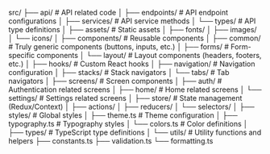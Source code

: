 src/
├── api/                  # API related code
│   ├── endpoints/        # API endpoint configurations
│   ├── services/        # API service methods
│   └── types/           # API type definitions
│
├── assets/              # Static assets
│   ├── fonts/
│   ├── images/
│   └── icons/
│
├── components/          # Reusable components
│   ├── common/         # Truly generic components (buttons, inputs, etc.)
│   ├── forms/          # Form-specific components
│   └── layout/         # Layout components (headers, footers, etc.)
│
├── hooks/              # Custom React hooks
│
├── navigation/         # Navigation configuration
│   ├── stacks/        # Stack navigators
│   └── tabs/          # Tab navigators
│
├── screens/            # Screen components
│   ├── auth/          # Authentication related screens
│   ├── home/          # Home related screens
│   └── settings/      # Settings related screens
│
├── store/             # State management (Redux/Context)
│   ├── actions/
│   ├── reducers/
│   └── selectors/
│
├── styles/            # Global styles
│   ├── theme.ts      # Theme configuration
│   ├── typography.ts # Typography styles
│   └── colors.ts     # Color definitions
│
├── types/             # TypeScript type definitions
│
└── utils/             # Utility functions and helpers
    ├── constants.ts
    ├── validation.ts
    └── formatting.ts